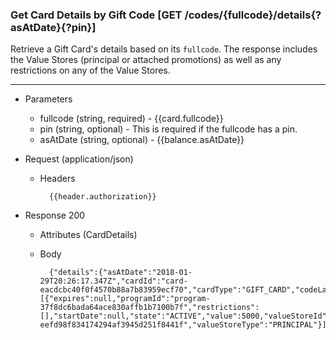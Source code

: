 ### Get Card Details by Gift Code [GET /codes/{fullcode}/details{?asAtDate}{?pin}]
Retrieve a Gift Card's details based on its `fullcode`. 
The response includes the Value Stores (principal or attached promotions) as well as any restrictions on any of the Value Stores.

---
+ Parameters
    + fullcode (string, required) - {{card.fullcode}}
    + pin (string, optional) - This is required if the fullcode has a pin.
    + asAtDate (string, optional) - {{balance.asAtDate}}

+ Request (application/json)
    + Headers

            {{header.authorization}}

+ Response 200
    + Attributes (CardDetails)

    + Body

            {"details":{"asAtDate":"2018-01-29T20:26:17.347Z","cardId":"card-eacdcbc40f0f4570b88a7b83959ecf70","cardType":"GIFT_CARD","codeLastFour":"2RZD","currency":"USD","valueStores":[{"expires":null,"programId":"program-37f8dc6bada64ace830affb1b7100b7f","restrictions":[],"startDate":null,"state":"ACTIVE","value":5000,"valueStoreId":"value-eefd98f834174294af3945d251f8441f","valueStoreType":"PRINCIPAL"}]}}